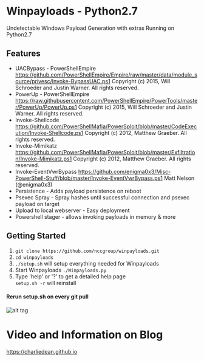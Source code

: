 # Winpayloads - Python2.7
Undetectable Windows Payload Generation with extras Running on Python2.7
## Features
* UACBypass - PowerShellEmpire https://github.com/PowerShellEmpire/Empire/raw/master/data/module_source/privesc/Invoke-BypassUAC.ps1 Copyright (c) 2015, Will Schroeder and Justin Warner. All rights reserved.   
* PowerUp - PowerShellEmpire https://raw.githubusercontent.com/PowerShellEmpire/PowerTools/master/PowerUp/PowerUp.ps1 Copyright (c) 2015, Will Schroeder and Justin Warner. All rights reserved.   
* Invoke-Shellcode https://github.com/PowerShellMafia/PowerSploit/blob/master/CodeExecution/Invoke-Shellcode.ps1 Copyright (c) 2012, Matthew Graeber. All rights reserved.
* Invoke-Mimikatz https://github.com/PowerShellMafia/PowerSploit/blob/master/Exfiltration/Invoke-Mimikatz.ps1 Copyright (c) 2012, Matthew Graeber. All rights reserved.
* Invoke-EventVwrBypass https://github.com/enigma0x3/Misc-PowerShell-Stuff/blob/master/Invoke-EventVwrBypass.ps1 Matt Nelson (@enigma0x3)
* Persistence - Adds payload persistence on reboot   
* Psexec Spray - Spray hashes until successful connection and psexec payload on target   
* Upload to local webserver - Easy deployment
* Powershell stager - allows invoking payloads in memory & more

## Getting Started
1. ```git clone https://github.com/nccgroup/winpayloads.git```
2. ```cd winpayloads```
3. ```./setup.sh``` will setup everything needed for Winpayloads
4. Start Winpayloads ```./Winpayloads.py```  
5. Type 'help' or '?' to get a detailed help page  
  ```setup.sh -r``` will reinstall  

#### Rerun setup.sh on every git pull

![alt tag](https://raw.githubusercontent.com/Charliedean/charliedean.github.io/master/images/2016-02-16%2010_12_29-Kali2%20-%20VMware%20Workstation.png)

# Video and Information on Blog  
https://charliedean.github.io  

